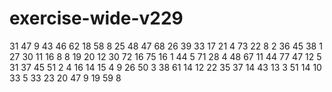 # exercise-wide-v229
31
47
9
43
46
62
18
58
8
25
48
47
68
26
39
33
17
21
4
73
22
8
2
36
45
38
1
27
30
11
16
8
8
19
20
12
30
72
16
75
16
1
44
5
71
28
4
48
67
11
44
77
47
12
5
31
37
45
51
2
4
16
14
15
4
9
26
50
3
38
61
14
12
22
35
37
14
43
13
3
51
14
10
33
5
33
23
20
47
9
19
59
8
